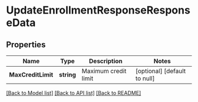 # UpdateEnrollmentResponseResponseData

## Properties
Name | Type | Description | Notes
------------ | ------------- | ------------- | -------------
**MaxCreditLimit** | **string** | Maximum credit limit | [optional] [default to null]

[[Back to Model list]](../README.md#documentation-for-models) [[Back to API list]](../README.md#documentation-for-api-endpoints) [[Back to README]](../README.md)

